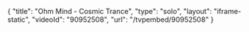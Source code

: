 {
    "title": "Ohm Mind - Cosmic Trance",
    "type": "solo",
    "layout": "iframe-static",
    "videoId": "90952508",
    "url": "\/tvpembed\/90952508"
}